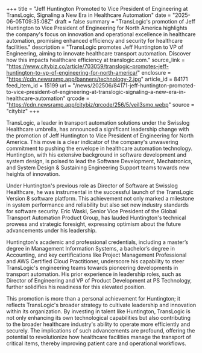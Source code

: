 +++
title = "Jeff Huntington Promoted to Vice President of Engineering at TransLogic, Signaling a New Era in Healthcare Automation"
date = "2025-06-05T09:35:08Z"
draft = false
summary = "TransLogic's promotion of Jeff Huntington to Vice President of Engineering for North America highlights the company's focus on innovation and operational excellence in healthcare automation, promising enhanced efficiency and security for healthcare facilities."
description = "TransLogic promotes Jeff Huntington to VP of Engineering, aiming to innovate healthcare transport automation. Discover how this impacts healthcare efficiency at translogic.com."
source_link = "https://www.citybiz.co/article/703059/translogic-promotes-jeff-huntington-to-vp-of-engineering-for-north-america/"
enclosure = "https://cdn.newsramp.app/banners/technology-2.jpg"
article_id = 84171
feed_item_id = 15199
url = "/news/202506/84171-jeff-huntington-promoted-to-vice-president-of-engineering-at-translogic-signaling-a-new-era-in-healthcare-automation"
qrcode = "https://cdn.newsramp.app/citybiz/qrcode/256/5/veil3smo.webp"
source = "citybiz"
+++

<p>TransLogic, a leader in transport automation solutions under the Swisslog Healthcare umbrella, has announced a significant leadership change with the promotion of Jeff Huntington to Vice President of Engineering for North America. This move is a clear indicator of the company's unwavering commitment to pushing the envelope in healthcare automation technology. Huntington, with his extensive background in software development and system design, is poised to lead the Software Development, Mechatronics, and System Design & Sustaining Engineering Support teams towards new heights of innovation.</p><p>Under Huntington's previous role as Director of Software at Swisslog Healthcare, he was instrumental in the successful launch of the TransLogic Version 8 software platform. This achievement not only marked a milestone in system performance and reliability but also set new industry standards for software security. Eric Waski, Senior Vice President of the Global Transport Automation Product Group, has lauded Huntington's technical prowess and strategic foresight, expressing optimism about the future advancements under his leadership.</p><p>Huntington's academic and professional credentials, including a master’s degree in Management Information Systems, a bachelor’s degree in Accounting, and key certifications like Project Management Professional and AWS Certified Cloud Practitioner, underscore his capability to steer TransLogic's engineering teams towards pioneering developments in transport automation. His prior experience in leadership roles, such as Director of Engineering and VP of Product Development at PS Technology, further solidifies his readiness for this elevated position.</p><p>This promotion is more than a personal achievement for Huntington; it reflects TransLogic's broader strategy to cultivate leadership and innovation within its organization. By investing in talent like Huntington, TransLogic is not only enhancing its own technological capabilities but also contributing to the broader healthcare industry's ability to operate more efficiently and securely. The implications of such advancements are profound, offering the potential to revolutionize how healthcare facilities manage the transport of critical items, thereby improving patient care and operational workflows.</p>